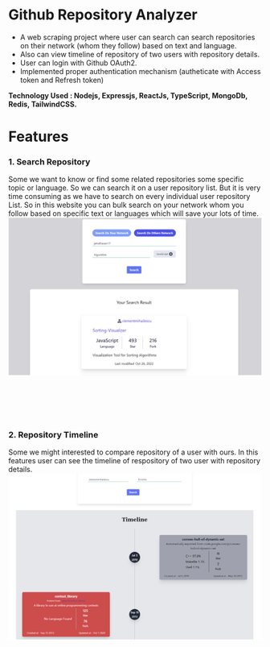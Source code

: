 # Github Repository Analyzer

* A web scraping project where user can search can search repositories on their network (whom they follow) based on text and language. 
* Also can view timeline of repository of two users with repository details. 
* User can login with Github OAuth2.
* Implemented proper authentication mechanism (autheticate with Access token and Refresh token)

****Technology Used : Nodejs, Expressjs, ReactJs, TypeScript, MongoDb, Redis, TailwindCSS.****

# Features

### 1. Search Repository
Some we want to know or find some related repositories some specific topic or language. So we can search it on a user repository list. But it is very time consuming as we have to search on every individual user repository List. So in this website you can bulk search on your network whom you follow based on specific text or languages which will save your lots of time.
![Search Repository Feature](https://github.com/Hassan-Jahid17/Github-Repository-Analyzer/blob/master/images/search-features1.jpg)

<br />
<br />
<br />
<br />

### 2. Repository Timeline
Some we might interested to compare repository of a user with ours. In this features user can see the timeline of respository of two user with repository details. 
![Search Timeline Feature](https://github.com/Hassan-Jahid17/Github-Repository-Analyzer/blob/master/images/search-timeline.jpg)
